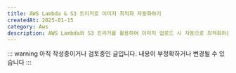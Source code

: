 ```yaml
---
title: AWS Lambda & S3 트리거로 이미지 최적화 자동화하기
createdAt: 2025-01-15
category: Aws
description: AWS Lambda와 S3 트리거를 활용하여 이미지 업로드 시 자동으로 최적화하는 방법에 대해 알아봅니다. Sharp 라이브러리를 사용하여 JPEG, PNG, WebP 등 다양한 포맷의 이미지를 효율적으로 변환하고 저장하는 과정을 다룹니다.
---
```


::: warning
아직 작성중이거나 검토중인 글입니다. 내용이 부정확하거나 변경될 수 있습니다
:::
